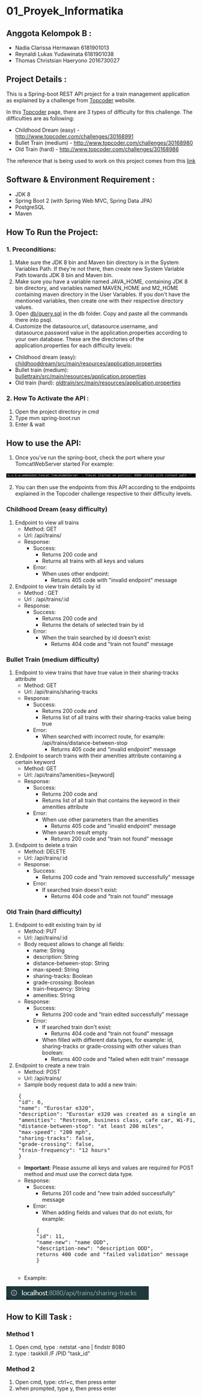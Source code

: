 # 01_Proyek_Informatika

## Anggota Kelompok B :

- Nadia Clarissa Hermawan        6181901013
- Reynaldi Lukas Yudawinata      6181901038
- Thomas Christsian Haeryono     2016730027


## Project Details :
This is a Spring-boot REST API project for a train management application as explained by a challenge from [Topcoder](https://www.topcoder.com/challenges/a840efcb-eaf4-435f-92d8-0fbde7dfa018) website.

In this [Topcoder](https://www.topcoder.com/challenges/a840efcb-eaf4-435f-92d8-0fbde7dfa018) page, there are 3 types of difficulty for this challenge. The difficulties are as following: 
- Childhood Dream (easy) -  http://www.topcoder.com/challenges/30168991
- Bullet Train (medium) - http://www.topcoder.com/challenges/30168980 
- Old Train (hard) - http://www.topcoder.com/challenges/30168986

The reference that is being used to work on this project comes from this [link](https://www.bezkoder.com/spring-boot-postgresql-example/)


## Software & Environment Requirement :
- JDK 8
- Spring Boot 2 (with Spring Web MVC, Spring Data JPA)
- PostgreSQL
- Maven

## How To Run the Project:
### 1. Preconditions:
1. Make sure the JDK 8 bin and Maven bin directory is in the System Variables Path. If they're not there, then create new System Variable Path towards JDK 8 bin and Maven bin.
2. Make sure you have a variable named JAVA_HOME, containing JDK 8 bin directory, and variables named MAVEN_HOME and M2_HOME containing maven directory in the User Variables. If you don't have the mentioned variables, then create one with their respective directory values.
2. Open [db/query.sql](https://github.com/NadiaClarissaHermawan/01_Proyek_Informatika/blob/master/db/query.sql) in the db folder. Copy and paste all the commands there into psql. 
3. Customize the datasource.url, datasource.username, and datasource.password value in the application.properties according to your own database.
These are the directories of the application.properties for each difficulty levels:
 - Childhood dream (easy): [childhooddream/src/main/resources/application.properties](https://github.com/NadiaClarissaHermawan/01_Proyek_Informatika/blob/master/childhooddream/src/main/resources/application.properties)
  - Bullet train (medium): [bullettrain/src/main/resources/application.properties](https://github.com/NadiaClarissaHermawan/01_Proyek_Informatika/blob/master/bullettrain/src/main/resources/application.properties)
  - Old train (hard): [oldtrain/src/main/resources/application.properties](https://github.com/NadiaClarissaHermawan/01_Proyek_Informatika/blob/master/oldtrain/src/main/resources/application.properties)

### 2. How To Activate the API :

1. Open the project directory in cmd
2. Type mvn spring-boot:run 
3. Enter & wait 

## How to use the API:

1. Once you've run the spring-boot, check the port where your TomcatWebServer started
For example: 

![Example of TomcatWebServer port number](images/tomcat_port_example.jpg)

2. You can then use the endpoints from this API according to the endpoints explained in the Topcoder challenge respective to their difficulty levels.
<!--refer balik ke section difficulty-->
 ### Childhood Dream (easy difficulty)
 1. Endpoint to view all trains 
    - Method: GET
    - Url: /api/trains/
    - Response: 
      - Success:
        - Returns 200 code and
        - Returns all trains with all keys and values
      - Error:
        - When uses other endpoint:
          - Returns 405 code with "invalid endpoint" message
 2. Endpoint to view train details by id
    - Method : GET
    - Url : /api/trains/:id
    - Response:
      - Success:
        - Returns 200 code and
        - Returns the details of selected train by id
      - Error: 
        - When the train searched by id doesn't exist:
          - Returns 404 code and "train not found" message
 ### Bullet Train (medium difficulty)
 1. Endpoint to view trains that have true value in their sharing-tracks attribute 
    - Method: GET
    - Url: /api/trains/sharing-tracks
    - Response: 
      - Success:
        - Returns 200 code and
        - Returns list of all trains with their sharing-tracks value being true
      - Error:
        - When searched with incorrect route, for example:  /api/trains/distance-between-stop
          - Returns 405 code and "invalid endpoint" message
 2. Endpoint to search trains with their amenities attribute containing a certain keyword 
    - Method: GET
    - Url: /api/trains?amenities=\[keyword\]
    - Response: 
      - Success:
        - Returns 200 code and
        - Returns list of all train that contains the keyword in their amenities attribute 
      - Error:
        - When use other parameters than the amenities
          - Returns 405 code and "invalid endpoint" message
        - When search result empty
          - Returns 200 code and "train not found" message
3. Endpoint to delete a train
   - Method: DELETE
   - Url: /api/trains/:id
   - Response: 
     - Success:
       - Returns 200 code and "train removed successfully" message
     - Error:
       - If searched train doesn't exist:
         - Returns 404 code and "train not found" message
### Old Train (hard difficulty)
1. Endpoint to edit existing train by id
   - Method: PUT
   - Url: /api/trains/:id
   - Body request allows to change all fields:
     - name: String
     - description: String
     - distance-between-stop: String
     - max-speed: String
     - sharing-tracks: Boolean
     - grade-crossing: Boolean
     - train-frequency: String
     - amenities: String
   - Response: 
     - Success:
       - Returns 200 code and "train edited successfully" message
     - Error:
       - If searched train don't exist:
         - Returns 404 code and "train not found" message
       - When filled with different data types, for example: id, sharing-tracks or grade-crossing with other values than boolean:
         - Returns 400 code and "failed when edit train" message
2. Endpoint to create a new train
   - Method: POST
   - Url: /api/trains/
   - Sample body request data to add a new train:
   <pre>
    {
    "id": 6,
    "name": "Eurostar e320",
    "description": "Eurostar e320 was created as a single and unified corporate entity owned by SNCF, SNCB and LCR in September 2010. In December, a £700m (approximately $1,076bn) investment to add ten new e320 trains to its fleet and carry out a complete upgrade of its existing 28 trains. It is capable of carrying more than 900 passengers as a result of the 20% capacity boost given to it, compared to the existing 28 Eurostar trains which carry 750 passengers. The entire propulsion system and technical modules are distributed under the floor over the entire length of the train, providing more space for passengers. The train’s roof is equipped with eight pantographs for dealing with Europe’s different power systems and contact line types.",
    "amenities": "Restroom, business class, cafe car, Wi-Fi, Onboard flat-screens. Reclining seats, flexible reading lamp, a sliding dining table and more luggage areas. Four spaces are provided for wheelchair passengers.",
    "distance-between-stop": "at least 200 miles",
    "max-speed": "200 mph",
    "sharing-tracks": false,
    "grade-crossing": false,
    "train-frequency": "12 hours"
    }
   </pre>
   - **Important**: Please assume all keys and values are required for POST method and must use the correct data type.
   - Response: 
     - Success:
       - Returns 201 code and "new train added successfully" message
     - Error:
       - When adding fields and values that do not exists, for example:
        <pre>
        {
        "id": 11,
        "name-new": "name ODD",
        "description-new": "description ODD",
        returns 400 code and "failed validation" message
        }
        </pre>
   - Example:

![Example of endpoint url](images/localhost_url_example.PNG)
  
## How to Kill Task :

### Method 1
1. Open cmd, type : netstat -ano | findstr 8080
2. type : taskkill /F /PID "task_id"

### Method 2
1. Open cmd, type: ctrl+c, then press enter
2. when prompted, type y, then press enter
